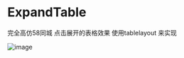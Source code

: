 # ExpandTable
完全高仿58同城 点击展开的表格效果
使用tablelayout 来实现

![image](https://github.com/haibuzou/ExpandTable/master/art/ScreenGif.gif)
